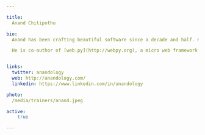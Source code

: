 ```yaml
---

title:
  Anand Chitipothu

bio:
  Anand has been crafting beautiful software since a decade and half. He's now building a data science platform, [rorodata](http://rorodata.com/), which he recently co-founded. He regularly conducts advanced programming courses through Pipal Academy.

  He is co-author of [web.py](http://webpy.org), a micro web framework in Python. He has worked at Strand Life Sciences and Internet Archive.


links:
  twitter: anandology
  web: http://anandology.com/
  linkedin: https://www.linkedin.com/in/anandology

photo:
  /media/trainers/anand.jpeg

active:
    true

---
```

